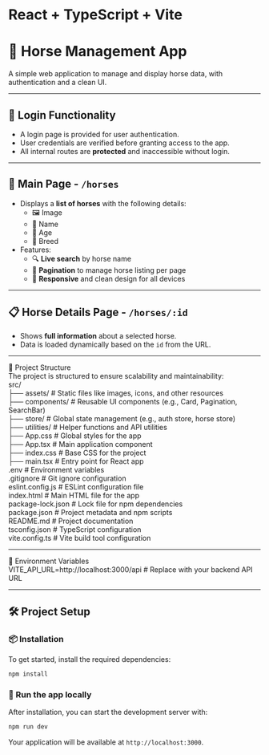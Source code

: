 
# React + TypeScript + Vite

# 🐎 Horse Management App

A simple web application to manage and display horse data, with authentication and a clean UI.

---

## 🔐 Login Functionality

- A login page is provided for user authentication.
- User credentials are verified before granting access to the app.
- All internal routes are **protected** and inaccessible without login.

---

## 📄 Main Page - `/horses`

- Displays a **list of horses** with the following details:
  - 🖼️ Image
  - 🐴 Name
  - 📅 Age
  - 🧬 Breed
- Features:
  - 🔍 **Live search** by horse name
  - 📄 **Pagination** to manage horse listing per page
  - 📱 **Responsive** and clean design for all devices

---

## 📋 Horse Details Page - `/horses/:id`

- Shows **full information** about a selected horse.
- Data is loaded dynamically based on the `id` from the URL.

---

📁 Project Structure  
The project is structured to ensure scalability and maintainability:  
src/  
├── assets/         # Static files like images, icons, and other resources  
├── components/     # Reusable UI components (e.g., Card, Pagination, SearchBar)  
├── store/          # Global state management (e.g., auth store, horse store)  
├── utilities/      # Helper functions and API utilities  
├── App.css         # Global styles for the app  
├── App.tsx         # Main application component  
├── index.css       # Base CSS for the project  
├── main.tsx        # Entry point for React app  
.env                # Environment variables  
.gitignore          # Git ignore configuration  
eslint.config.js    # ESLint configuration file  
index.html          # Main HTML file for the app  
package-lock.json   # Lock file for npm dependencies  
package.json        # Project metadata and npm scripts  
README.md           # Project documentation  
tsconfig.json       # TypeScript configuration  
vite.config.ts      # Vite build tool configuration  

---

🔑 Environment Variables  
VITE_API_URL=http://localhost:3000/api        # Replace with your backend API URL  

---

## 🛠️ Project Setup

### 📦 Installation

To get started, install the required dependencies:

```bash
npm install
```

### 🧪 Run the app locally

After installation, you can start the development server with:

```bash
npm run dev
```

Your application will be available at `http://localhost:3000`.

